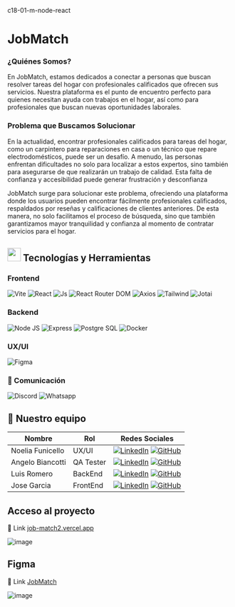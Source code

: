  c18-01-m-node-react

 # JobMatch 

### ¿Quiénes Somos?
En JobMatch, estamos dedicados a conectar a personas que buscan resolver tareas del hogar con profesionales calificados que ofrecen sus servicios. Nuestra plataforma es el punto de encuentro perfecto para quienes necesitan ayuda con trabajos en el hogar, así como para profesionales que buscan nuevas oportunidades laborales.

### Problema que Buscamos Solucionar
En la actualidad, encontrar profesionales calificados para tareas del hogar, como un carpintero para reparaciones en casa o un técnico que repare electrodomésticos, puede ser un desafío. A menudo, las personas enfrentan dificultades no solo para localizar a estos expertos, sino también para asegurarse de que realizarán un trabajo de calidad. Esta falta de confianza y accesibilidad puede generar frustración y desconfianza 

JobMatch surge para solucionar este problema, ofreciendo una plataforma donde los usuarios pueden encontrar fácilmente profesionales calificados, respaldados por reseñas y calificaciones de clientes anteriores. De esta manera, no solo facilitamos el proceso de búsqueda, sino que también garantizamos mayor tranquilidad y confianza al momento de contratar servicios para el hogar.

 


## <img src="https://media2.giphy.com/media/QssGEmpkyEOhBCb7e1/giphy.gif?cid=ecf05e47a0n3gi1bfqntqmob8g9aid1oyj2wr3ds3mg700bl&rid=giphy.gif" width ="30"><b> Tecnologías y Herramientas </b>

### Frontend

![Vite](https://img.shields.io/badge/vite%20-%20pr?style=for-the-badge&logo=vite&logoColor=%23ffffff&labelColor=%23F4a020&color=%23F4a020)
![React](https://img.shields.io/static/v1?style=for-the-badge&message=React&color=222222&logo=React&logoColor=61DAFB&label=)
![Js](https://img.shields.io/badge/JavaScript-black?style=for-the-badge&logo=JavaScript)
![React Router DOM](https://img.shields.io/badge/react%20router%20dom%20-%20pr?style=for-the-badge&logo=reactrouter&logoColor=%23ffffff&labelColor=%23cb3234&color=%23cb3234)
![Axios](https://img.shields.io/badge/axios%20-%20pr?style=for-the-badge&logo=axios&logoColor=%23ffffff&labelColor=%234c2882&color=%234c2882)
![Tailwind](https://img.shields.io/badge/tailwind-blue?style=for-the-badge&logo=tailwindcss)
![Jotai](https://img.shields.io/badge/Jotai-white?style=for-the-badge&link=jotai.org)

### Backend

![Node JS](https://img.shields.io/badge/Node%20JS-%20pr?style=for-the-badge&logo=nodedotjs&logoColor=%23ffffff&labelColor=%20%2344883e&color=%20%2344883e)
![Express](https://img.shields.io/badge/Express-%20pr?style=for-the-badge&logo=express&logoColor=%23ffffff&labelColor=%20%23000000&color=%20%23000000)
![Postgre SQL](https://img.shields.io/badge/postgre%20SQL%20-%20pr?style=for-the-badge&logo=postgresql&logoColor=%23ffffff&labelColor=%234169E1&color=%234169E1)
![Docker](https://img.shields.io/badge/docker-blue?style=for-the-badge&logo=docker&link=jotai.org)


### UX/UI
![Figma](https://img.shields.io/badge/figma%20-%20pr?style=for-the-badge&logo=figma&logoColor=%23ffffff&labelColor=%23F24E1E&color=%23F24E1E)

### 🚀 Comunicación
![Discord](https://img.shields.io/badge/Discord%20-%20pr?style=for-the-badge&logo=discord&logoColor=%23ffffff&labelColor=%235865F2&color=%235865F2)
![Whatsapp](https://img.shields.io/badge/Whatsapp%20-%20pr?style=for-the-badge&logo=whatsapp&logoColor=%23ffffff&labelColor=%2325D366&color=%2325D366)

## 🚀 Nuestro equipo
| Nombre | Rol | Redes Sociales |
| ------ | --- | --------------- |
| Noelia Funicello | UX/UI | [![LinkedIn](https://img.shields.io/badge/linkedin%20-%230077B5.svg?style=for-the-badge&logo=linkedin&logoColor=white)](https://www.linkedin.com/in/noelia-funicello/) [![GitHub](https://img.shields.io/badge/github-%23121011.svg?style=for-the-badge&logo=github&logoColor=white)](https://github.com/noefunicello) |
| Angelo Biancotti | QA Tester | [![LinkedIn](https://img.shields.io/badge/linkedin%20-%230077B5.svg?style=for-the-badge&logo=linkedin&logoColor=white)](https://www.linkedin.com/in/angelobiancotti) [![GitHub](https://img.shields.io/badge/github-%23121011.svg?style=for-the-badge&logo=github&logoColor=white)](https://github.com/AngeloBiancotti) |
| Luis Romero | BackEnd | [![LinkedIn](https://img.shields.io/badge/linkedin%20-%230077B5.svg?style=for-the-badge&logo=linkedin&logoColor=white)](https://www.linkedin.com/in/luisromero15/) [![GitHub](https://img.shields.io/badge/github-%23121011.svg?style=for-the-badge&logo=github&logoColor=white)](https://github.com/ROMEROLUIS15) |
| Jose Garcia | FrontEnd | [![LinkedIn](https://img.shields.io/badge/linkedin%20-%230077B5.svg?style=for-the-badge&logo=linkedin&logoColor=white)](https://www.linkedin.com/in/jose-garcia-025766241/) [![GitHub](https://img.shields.io/badge/github-%23121011.svg?style=for-the-badge&logo=github&logoColor=white)](https://github.com/Valderrama20) |



## Acceso al proyecto

🔗 Link [job-match2.vercel.app](https://job-match2.vercel.app/)

![image](https://github.com/Valderrama20/JobMatch2/assets/88403105/4a9f1714-dd87-4308-8eb7-5f757c705173)

## Figma

🔗 Link [JobMatch](https://www.figma.com/design/MBaDaaETklE94eIvyaXAah/jobmatch?node-id=31-2&t=wV0QLGV70v4k9Ale-0)

![image](https://github.com/Valderrama20/JobMatch2/assets/88403105/4fa228a2-5ac5-4e7b-92f5-d5e7a2a2e0cd)




